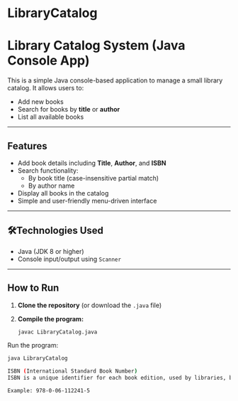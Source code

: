 # LibraryCatalog
#  Library Catalog System (Java Console App)

This is a simple Java console-based application to manage a small library catalog. It allows users to:

-  Add new books
-  Search for books by **title** or **author**
-  List all available books

---

##  Features

- Add book details including **Title**, **Author**, and **ISBN**
- Search functionality:
  - By book title (case-insensitive partial match)
  - By author name
- Display all books in the catalog
- Simple and user-friendly menu-driven interface

---

## 🛠Technologies Used

- Java (JDK 8 or higher)
- Console input/output using `Scanner`

---

##  How to Run

1. **Clone the repository** (or download the `.java` file)

2. **Compile the program:**

   ```bash
   javac LibraryCatalog.java
Run the program:
```bash
java LibraryCatalog

ISBN (International Standard Book Number)
ISBN is a unique identifier for each book edition, used by libraries, bookstores, and online platforms for cataloging and tracking.

Example: 978-0-06-112241-5


